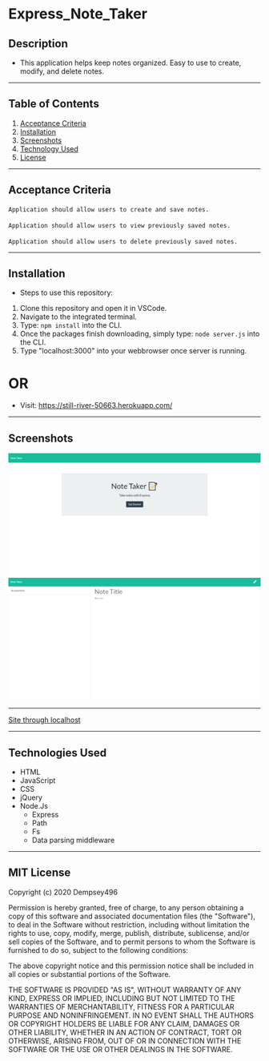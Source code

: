 # Express_Note_Taker

## Description
* This application helps keep notes organized. Easy to use to create, modify, and delete notes. 

***

## Table of Contents

1. [Acceptance Criteria](#crit)
2. [Installation](#inst)
3. [Screenshots](#scrshot)
4. [Technology Used](#tech)
5. [License](#lice)

***
<a name="crit"></a>

## Acceptance Criteria 

```
Application should allow users to create and save notes.

Application should allow users to view previously saved notes.

Application should allow users to delete previously saved notes.
```
***
<a name="inst"></a>

## Installation
* Steps to use this repository:
1. Clone this repository and open it in VSCode.
2. Navigate to the integrated terminal.
3. Type: `npm install` into the CLI.
4. Once the packages finish downloading, simply type: `node server.js` into the CLI.
5. Type "localhost:3000" into your webbrowser once server is running.
# OR
* Visit: https://still-river-50663.herokuapp.com/

***
<a name="scrshot"></a>

## Screenshots
![Note Taker Homepage](./assets/noteTakerApp.png)
![Note Taker Notepad](./assets/noteTakerApp2.png)
***
[Site through localhost](https://drive.google.com/file/d/1Spr2Da2Hp9svHxlmuhcO8B2TUZmPvnuG/view)
***

<a name="tech"></a>

## Technologies Used

* HTML
* JavaScript
* CSS
* jQuery
* Node.Js
   * Express
   * Path
   * Fs
   * Data parsing middleware

***
<a name="lice"></a>

## MIT License

Copyright (c) 2020 Dempsey496

Permission is hereby granted, free of charge, to any person obtaining a copy
of this software and associated documentation files (the "Software"), to deal
in the Software without restriction, including without limitation the rights
to use, copy, modify, merge, publish, distribute, sublicense, and/or sell
copies of the Software, and to permit persons to whom the Software is
furnished to do so, subject to the following conditions:

The above copyright notice and this permission notice shall be included in all
copies or substantial portions of the Software.

THE SOFTWARE IS PROVIDED "AS IS", WITHOUT WARRANTY OF ANY KIND, EXPRESS OR
IMPLIED, INCLUDING BUT NOT LIMITED TO THE WARRANTIES OF MERCHANTABILITY,
FITNESS FOR A PARTICULAR PURPOSE AND NONINFRINGEMENT. IN NO EVENT SHALL THE
AUTHORS OR COPYRIGHT HOLDERS BE LIABLE FOR ANY CLAIM, DAMAGES OR OTHER
LIABILITY, WHETHER IN AN ACTION OF CONTRACT, TORT OR OTHERWISE, ARISING FROM,
OUT OF OR IN CONNECTION WITH THE SOFTWARE OR THE USE OR OTHER DEALINGS IN THE
SOFTWARE.
